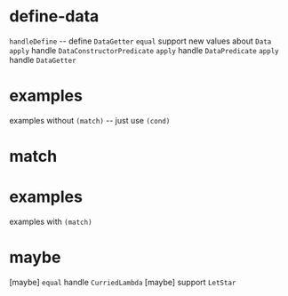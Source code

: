 # define-data

`handleDefine` -- define `DataGetter`
`equal` support new values about `Data`
`apply` handle `DataConstructorPredicate`
`apply` handle `DataPredicate`
`apply` handle `DataGetter`

# examples

examples without `(match)` -- just use `(cond)`

# match

# examples

examples with `(match)`

# maybe

[maybe] `equal` handle `CurriedLambda`
[maybe] support `LetStar`
